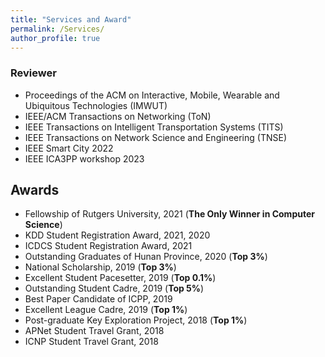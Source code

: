 ```yaml
---
title: "Services and Award"
permalink: /Services/
author_profile: true
---
```

### Reviewer

* Proceedings of the ACM on Interactive, Mobile, Wearable and Ubiquitous Technologies (IMWUT)
* IEEE/ACM Transactions on Networking (ToN)
* IEEE Transactions on Intelligent Transportation Systems (TITS)
* IEEE Transactions on Network Science and Engineering (TNSE)
* IEEE Smart City 2022
* IEEE ICA3PP workshop 2023


## Awards

* Fellowship of Rutgers University, 2021 (**The Only Winner in Computer Science**)
* KDD Student Registration Award, 2021, 2020
* ICDCS Student Registration Award, 2021
* Outstanding Graduates of Hunan Province, 2020 (**Top 3%**)
* National Scholarship, 2019 (**Top 3%**)
* Excellent Student Pacesetter, 2019 (**Top 0.1%**)
* Outstanding Student Cadre, 2019 (**Top 5%**)
* Best Paper Candidate of ICPP, 2019
* Excellent League Cadre, 2019 (**Top 1%**)
* Post-graduate Key Exploration Project, 2018 (**Top 1%**)
* APNet Student Travel Grant, 2018
* ICNP Student Travel Grant, 2018



